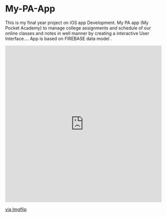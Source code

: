 # My-PA-App
This is my final year project on iOS app Development. My PA app (My Pocket Academy) to manage college assignments and schedule of our online classes and notes in well manner by creating a interactive User Interface.... App is based on FIREBASE data model .

<div style="width:500px;max-width:100%;">
  <div style="height:0;padding-bottom:100%;position:relative;" >
    <iframe width="500" height="500" style="position:absolute;top:0;left:0;width:100%;height:100%;" frameBorder="0" src="https://imgflip.com/embed/5h2kbx"></iframe>
  </div>
  <p>
    <a href="https://imgflip.com/gif/5h2kbx">via Imgflip</a>
  </p>

</div>
